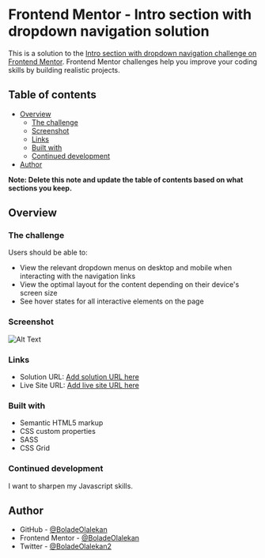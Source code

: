 # Frontend Mentor - Intro section with dropdown navigation solution

This is a solution to the [Intro section with dropdown navigation challenge on Frontend Mentor](https://www.frontendmentor.io/challenges/intro-section-with-dropdown-navigation-ryaPetHE5). Frontend Mentor challenges help you improve your coding skills by building realistic projects.  

## Table of contents

- [Overview](#overview)
  - [The challenge](#the-challenge)
  - [Screenshot](#screenshot)
  - [Links](#links)
  - [Built with](#built-with)
  - [Continued development](#continued-development)
- [Author](#author)

**Note: Delete this note and update the table of contents based on what sections you keep.**

## Overview

### The challenge

Users should be able to:

- View the relevant dropdown menus on desktop and mobile when interacting with the navigation links
- View the optimal layout for the content depending on their device's screen size
- See hover states for all interactive elements on the page

### Screenshot

![Alt Text](/images/snap%20screenshot.png; "Screenshot of Page")

### Links

- Solution URL: [Add solution URL here](https://github.com/BoladeOlalekan/MENTOR-2#mentor-2)
- Live Site URL: [Add live site URL here](https://mentor2-snap.netlify.app/)

### Built with

- Semantic HTML5 markup
- CSS custom properties
- SASS
- CSS Grid

### Continued development

I want to sharpen my Javascript skills.

## Author

- GitHub - [@BoladeOlalekan](https://github.com/BoladeOlalekan)
- Frontend Mentor - [@BoladeOlalekan](https://www.frontendmentor.io/profile/BoladeOlalekan)
- Twitter - [@BoladeOlalekan2](https://twitter.com/BoladeOlalekan2)  
